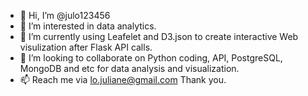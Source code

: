 - 👋 Hi, I’m @julo123456
- 👀 I’m interested in data analytics.
- 🌱 I’m currently using Leafelet and D3.json to create interactive Web visulization after Flask API calls.
- 💞️ I’m looking to collaborate on Python coding, API, PostgreSQL, MongoDB and etc for data analysis and visualization.
- 📫 Reach me via lo.juliane@gmail.com Thank you.

<!---
julo123456/julo123456 is a ✨ special ✨ repository because its `README.md` (this file) appears on your GitHub profile.
You can click the Preview link to take a look at your changes.
--->
